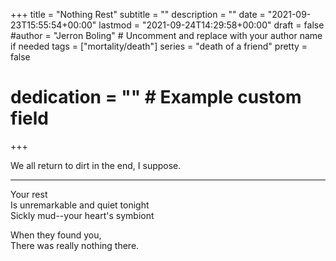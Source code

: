 +++
title = "Nothing Rest"
subtitle = ""
description = ""
date = "2021-09-23T15:55:54+00:00"
lastmod = "2021-09-24T14:29:58+00:00"
draft = false
#author = "Jerron Boling" # Uncomment and replace with your author name if needed
tags = ["mortality/death"]
series = "death of a friend"
pretty = false
# dedication = "" # Example custom field
+++

We all return to dirt in the end, I suppose.   

---

Your rest  
Is unremarkable and quiet tonight  
Sickly mud--your heart's symbiont

When they found you,   
There was really nothing there. 

  



